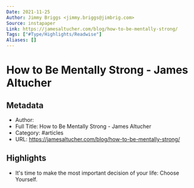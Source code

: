 ```yaml
---
Date: 2021-11-25
Author: Jimmy Briggs <jimmy.briggs@jimbrig.com>
Source: instapaper
Link: https://jamesaltucher.com/blog/how-to-be-mentally-strong/
Tags: ["#Type/Highlights/Readwise"]
Aliases: []
---
```

# How to Be Mentally Strong - James Altucher

## Metadata
- Author: 
- Full Title: How to Be Mentally Strong - James Altucher
- Category: #articles
- URL: https://jamesaltucher.com/blog/how-to-be-mentally-strong/

## Highlights
- It's time to make the most important decision of your life: Choose Yourself.
